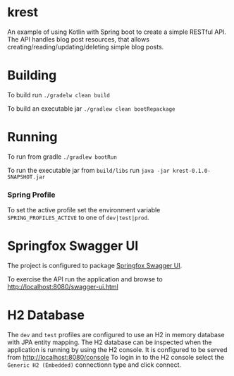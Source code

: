 # krest
An example of using Kotlin with Spring boot to create a simple RESTful API. The API handles blog post resources, that allows 
creating/reading/updating/deleting simple blog posts.

# Building
To build run `./gradelw clean build`

To build an executable jar `./gradlew clean bootRepackage`

# Running
To run from gradle `./gradlew bootRun`

To run the executable jar from `build/libs` run `java -jar krest-0.1.0-SNAPSHOT.jar`

### Spring Profile
To set the active profile set the environment variable `SPRING_PROFILES_ACTIVE` to one of `dev|test|prod`.

# Springfox Swagger UI
The project is configured to package [Springfox Swagger UI](https://github.com/springfox/springfox).

To exercise the API run the application and browse to [http://localhost:8080/swagger-ui.html](http://localhost:8080/swagger-ui.html)

# H2 Database
The `dev` and `test` profiles are configured to use an H2 in memory database with JPA entity mapping. The H2 database can be inspected
when the application is running by using the H2 console. It is configured to be served from [http://localhost:8080/console](http://localhost:8080/console)
To login in to the H2 console select the `Generic H2 (Embedded)` connectionn type and click connect.

